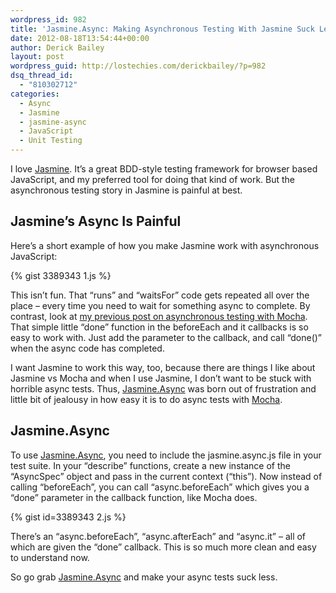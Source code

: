 ```yaml
---
wordpress_id: 982
title: 'Jasmine.Async: Making Asynchronous Testing With Jasmine Suck Less'
date: 2012-08-18T13:54:44+00:00
author: Derick Bailey
layout: post
wordpress_guid: http://lostechies.com/derickbailey/?p=982
dsq_thread_id:
  - "810302712"
categories:
  - Async
  - Jasmine
  - jasmine-async
  - JavaScript
  - Unit Testing
---
```

I love [Jasmine](http://pivotal.github.com/jasmine/). It&#8217;s a great BDD-style testing framework for browser based JavaScript, and my preferred tool for doing that kind of work. But the asynchronous testing story in Jasmine is painful at best.

## Jasmine&#8217;s Async Is Painful

Here&#8217;s a short example of how you make Jasmine work with asynchronous JavaScript:

{% gist 3389343 1.js %}

This isn&#8217;t fun. That &#8220;runs&#8221; and &#8220;waitsFor&#8221; code gets repeated all over the place &#8211; every time you need to wait for something async to complete. By contrast, look at [my previous post on asynchronous testing with Mocha](http://lostechies.com/derickbailey/2012/08/17/asynchronous-unit-tests-with-mocha-promises-and-winjs/). That simple little &#8220;done&#8221; function in the beforeEach and it callbacks is so easy to work with. Just add the parameter to the callback, and call &#8220;done()&#8221; when the async code has completed.

I want Jasmine to work this way, too, because there are things I like about Jasmine vs Mocha and when I use Jasmine, I don&#8217;t want to be stuck with horrible async tests. Thus, [Jasmine.Async](https://github.com/derickbailey/jasmine.async) was born out of frustration and little bit of jealousy in how easy it is to do async tests with [Mocha](http://visionmedia.github.com/mocha/).

## Jasmine.Async

To use [Jasmine.Async](https://github.com/derickbailey/jasmine.async), you need to include the jasmine.async.js file in your test suite. In your &#8220;describe&#8221; functions, create a new instance of the &#8220;AsyncSpec&#8221; object and pass in the current context (&#8220;this&#8221;). Now instead of calling &#8220;beforeEach&#8221;, you can call &#8220;async.beforeEach&#8221; which gives you a &#8220;done&#8221; parameter in the callback function, like Mocha does.

{% gist id=3389343 2.js %}

There&#8217;s an &#8220;async.beforeEach&#8221;, &#8220;async.afterEach&#8221; and &#8220;async.it&#8221; &#8211; all of which are given the &#8220;done&#8221; callback. This is so much more clean and easy to understand now. 

So go grab [Jasmine.Async](https://github.com/derickbailey/jasmine.async) and make your async tests suck less. 
